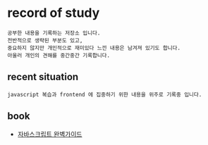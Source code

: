 # record of study

```
공부한 내용을 기록하는 저장소 입니다.
전반적으로 생략된 부분도 있고,
중요하지 않지만 개인적으로 재미있다 느낀 내용은 남겨져 있기도 합니다.
아울러 개인의 견해를 중간중간 기록합니다.
```

## recent situation

```
javascript 복습과 frontend 에 집중하기 위한 내용을 위주로 기록중 입니다.
```

## book

- [자바스크립트 완벽가이드](https://github.com/rlawnsxo131/record-of-study/tree/main/book/%EC%9E%90%EB%B0%94%EC%8A%A4%ED%81%AC%EB%A6%BD%ED%8A%B8_%EC%99%84%EB%B2%BD%EA%B0%80%EC%9D%B4%EB%93%9C)
